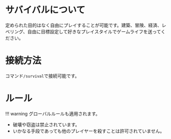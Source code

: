 # サバイバルについて
定められた目的はなく自由にプレイすることが可能です。建築、冒険、経済、レベリング、自由に目標設定して好きなプレイスタイルでゲームライフを送ってください。

# 接続方法
コマンド`/survival`で接続可能です。

# ルール
!!! warning
    グローバルルールも適用されます。
- 破壊や窃盗は禁止されています。
- いかなる手段であっても他のプレイヤーを殺すことは許可されていません。